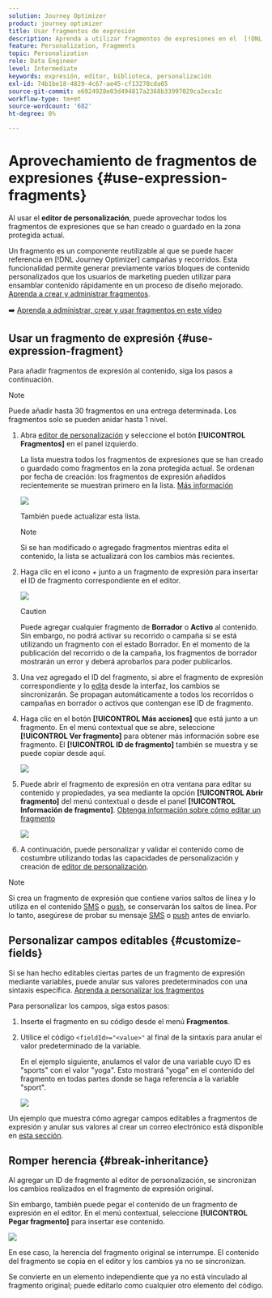 ```yaml
---
solution: Journey Optimizer
product: journey optimizer
title: Usar fragmentos de expresión
description: Aprenda a utilizar fragmentos de expresiones en el  [!DNL Journey Optimizer] editor de personalización.
feature: Personalization, Fragments
topic: Personalization
role: Data Engineer
level: Intermediate
keywords: expresión, editor, biblioteca, personalización
exl-id: 74b1be18-4829-4c67-ae45-cf13278cda65
source-git-commit: e6924928e03d494817a2368b33997029ca2eca1c
workflow-type: tm+mt
source-wordcount: '682'
ht-degree: 0%

---
```


# Aprovechamiento de fragmentos de expresiones {#use-expression-fragments}

Al usar el **editor de personalización**, puede aprovechar todos los fragmentos de expresiones que se han creado o guardado en la zona protegida actual.

Un fragmento es un componente reutilizable al que se puede hacer referencia en [!DNL Journey Optimizer] campañas y recorridos. Esta funcionalidad permite generar previamente varios bloques de contenido personalizados que los usuarios de marketing pueden utilizar para ensamblar contenido rápidamente en un proceso de diseño mejorado. [Aprenda a crear y administrar fragmentos](../content-management/fragments.md).

➡️ [Aprenda a administrar, crear y usar fragmentos en este vídeo](../content-management/fragments.md#video-fragments)

## Usar un fragmento de expresión {#use-expression-fragment}

Para añadir fragmentos de expresión al contenido, siga los pasos a continuación.

>[!NOTE]
>
>Puede añadir hasta 30 fragmentos en una entrega determinada. Los fragmentos solo se pueden anidar hasta 1 nivel.

1. Abra [editor de personalización](personalization-build-expressions.md) y seleccione el botón **[!UICONTROL Fragmentos]** en el panel izquierdo.

   La lista muestra todos los fragmentos de expresiones que se han creado o guardado como fragmentos en la zona protegida actual. Se ordenan por fecha de creación: los fragmentos de expresión añadidos recientemente se muestran primero en la lista. [Más información](../content-management/fragments.md#create-expression-fragment)

   ![](assets/expression-fragments-pane.png)

   También puede actualizar esta lista.

   >[!NOTE]
   >
   >Si se han modificado o agregado fragmentos mientras edita el contenido, la lista se actualizará con los cambios más recientes.

1. Haga clic en el icono + junto a un fragmento de expresión para insertar el ID de fragmento correspondiente en el editor.

   ![](assets/expression-fragment-add.png)

   >[!CAUTION]
   >
   >Puede agregar cualquier fragmento de **Borrador** o **Activo** al contenido. Sin embargo, no podrá activar su recorrido o campaña si se está utilizando un fragmento con el estado Borrador. En el momento de la publicación del recorrido o de la campaña, los fragmentos de borrador mostrarán un error y deberá aprobarlos para poder publicarlos.

1. Una vez agregado el ID del fragmento, si abre el fragmento de expresión correspondiente y lo [edita](../content-management/fragments.md#edit-fragments) desde la interfaz, los cambios se sincronizarán. Se propagan automáticamente a todos los recorridos o campañas en borrador o activos que contengan ese ID de fragmento.

1. Haga clic en el botón **[!UICONTROL Más acciones]** que está junto a un fragmento. En el menú contextual que se abre, seleccione **[!UICONTROL Ver fragmento]** para obtener más información sobre ese fragmento. El **[!UICONTROL ID de fragmento]** también se muestra y se puede copiar desde aquí.

   ![](assets/expression-fragment-view.png)

1. Puede abrir el fragmento de expresión en otra ventana para editar su contenido y propiedades, ya sea mediante la opción **[!UICONTROL Abrir fragmento]** del menú contextual o desde el panel **[!UICONTROL Información de fragmento]**. [Obtenga información sobre cómo editar un fragmento](../content-management/fragments.md#edit-fragments)

   ![](assets/expression-fragment-open.png)

1. A continuación, puede personalizar y validar el contenido como de costumbre utilizando todas las capacidades de personalización y creación de [editor de personalización](personalization-build-expressions.md).

>[!NOTE]
>
>Si crea un fragmento de expresión que contiene varios saltos de línea y lo utiliza en el contenido [SMS](../sms/create-sms.md#sms-content) o [push](../push/design-push.md), se conservarán los saltos de línea. Por lo tanto, asegúrese de probar su mensaje [SMS](../sms/send-sms.md) o [push](../push/send-push.md) antes de enviarlo.

## Personalizar campos editables {#customize-fields}

Si se han hecho editables ciertas partes de un fragmento de expresión mediante variables, puede anular sus valores predeterminados con una sintaxis específica. [Aprenda a personalizar los fragmentos](../content-management/customizable-fragments.md)

Para personalizar los campos, siga estos pasos:

1. Inserte el fragmento en su código desde el menú **Fragmentos**.

1. Utilice el código `<fieldId>="<value>"` al final de la sintaxis para anular el valor predeterminado de la variable.

   En el ejemplo siguiente, anulamos el valor de una variable cuyo ID es &quot;sports&quot; con el valor &quot;yoga&quot;. Esto mostrará &quot;yoga&quot; en el contenido del fragmento en todas partes donde se haga referencia a la variable &quot;sport&quot;.

   ![](../content-management/assets/fragment-expression-use.png)

Un ejemplo que muestra cómo agregar campos editables a fragmentos de expresión y anular sus valores al crear un correo electrónico está disponible en [esta sección](../content-management/customizable-fragments.md#example).

## Romper herencia {#break-inheritance}

Al agregar un ID de fragmento al editor de personalización, se sincronizan los cambios realizados en el fragmento de expresión original.

Sin embargo, también puede pegar el contenido de un fragmento de expresión en el editor. En el menú contextual, seleccione **[!UICONTROL Pegar fragmento]** para insertar ese contenido.

![](assets/expression-fragment-paste.png)

En ese caso, la herencia del fragmento original se interrumpe. El contenido del fragmento se copia en el editor y los cambios ya no se sincronizan.

Se convierte en un elemento independiente que ya no está vinculado al fragmento original; puede editarlo como cualquier otro elemento del código.

